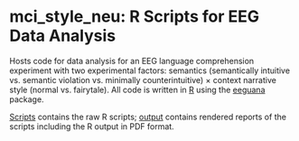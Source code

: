 # mci_style_neu: R Scripts for EEG Data Analysis

Hosts code for data analysis for an EEG language comprehension experiment with two experimental factors: semantics (semantically intuitive vs. semantic violation vs. minimally counterintuitive) × context narrative style (normal vs. fairytale). All code is written in [R](https://www.r-project.org) using the [eeguana](https://github.com/bnicenboim/eeguana) package.

[Scripts](https://github.com/alexenge/mci_style_neu/tree/master/scripts) contains the raw R scripts; [output](https://github.com/alexenge/mci_style_neu/tree/master/output) contains rendered reports of the scripts including the R output in PDF format.

